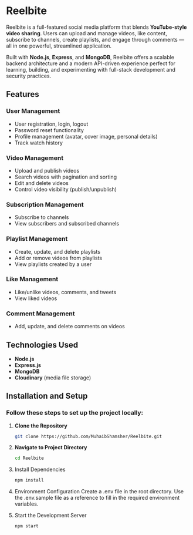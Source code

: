 # Reelbite

Reelbite is a full-featured social media platform that blends **YouTube-style video sharing**. Users can upload and manage videos, like content, subscribe to channels, create playlists, and engage through comments — all in one powerful, streamlined application.

Built with **Node.js**, **Express**, and **MongoDB**, Reelbite offers a scalable backend architecture and a modern API-driven experience perfect for learning, building, and experimenting with full-stack development and security practices.

## Features

### User Management
- User registration, login, logout
- Password reset functionality
- Profile management (avatar, cover image, personal details)
- Track watch history

### Video Management
- Upload and publish videos
- Search videos with pagination and sorting
- Edit and delete videos
- Control video visibility (publish/unpublish)

### Subscription Management
- Subscribe to channels
- View subscribers and subscribed channels

### Playlist Management
- Create, update, and delete playlists
- Add or remove videos from playlists
- View playlists created by a user

### Like Management
- Like/unlike videos, comments, and tweets
- View liked videos

### Comment Management
- Add, update, and delete comments on videos


## Technologies Used

- **Node.js**
- **Express.js**
- **MongoDB**
- **Cloudinary** (media file storage)


## Installation and Setup

### Follow these steps to set up the project locally:

1. **Clone the Repository**
   ```bash
   git clone https://github.com/MuhaibShamsher/Reelbite.git

2. **Navigate to Project Directory**
   ```bash
   cd Reelbite
   
4. Install Dependencies
   ```bash
   npm install
   
6. Environment Configuration
   Create a .env file in the root directory.
   Use the .env.sample file as a reference to fill in the required environment variables.

5. Start the Development Server
   ```bash
   npm start

